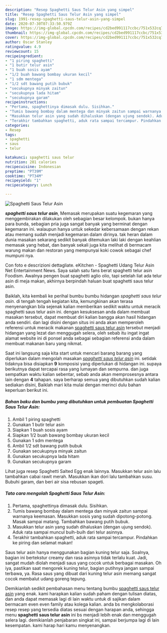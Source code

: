 ```yaml
---
description: "Resep Spaghetti Saus Telur Asin yang simpel"
title: "Resep Spaghetti Saus Telur Asin yang simpel"
slug: 1991-resep-spaghetti-saus-telur-asin-yang-simpel
date: 2020-07-30T07:33:50.979Z
image: https://img-global.cpcdn.com/recipes/cd2bed991117ccbc/751x532cq70/spaghetti-saus-telur-asin-foto-resep-utama.jpg
thumbnail: https://img-global.cpcdn.com/recipes/cd2bed991117ccbc/751x532cq70/spaghetti-saus-telur-asin-foto-resep-utama.jpg
cover: https://img-global.cpcdn.com/recipes/cd2bed991117ccbc/751x532cq70/spaghetti-saus-telur-asin-foto-resep-utama.jpg
author: Oscar Stanley
ratingvalue: 4.9
reviewcount: 15
recipeingredient:
- "1 piring spaghetti"
- "1 butir telur asin"
- "1 buah sosis ayam"
- "1/2 buah bawang bombay ukuran kecil"
- "1 sdm mentega"
- "1/2 sdt bawang putih bubuk"
- "secukupnya minyak zaitun"
- "secukupnya lada hitam"
- "secukupnya garam"
recipeinstructions:
- "Pertama, spaghettinya dimasak dulu. Sisihkan."
- "Tumis bawang bombay dalam mentega dan minyak zaitun sampai warnanya keemasan. Masukkan sosis yang sudah dipotong-potong. Masak sampai matang. Tambahkan bawang putih bubuk."
- "Masukkan telur asin yang sudah dihaluskan (dengan ujung sendok). Aduk rata sampai muncul buih-buih dari telur asinnya."
- "Terakhir tambahkan spaghetti, aduk rata sampai tercampur. Pindahkan ke piring dan selamat makan!"
categories:
- Resep
tags:
- spaghetti
- saus
- telur

katakunci: spaghetti saus telur 
nutrition: 281 calories
recipecuisine: Indonesian
preptime: "PT39M"
cooktime: "PT34M"
recipeyield: "1"
recipecategory: Lunch

---
```



![Spaghetti Saus Telur Asin](https://img-global.cpcdn.com/recipes/cd2bed991117ccbc/751x532cq70/spaghetti-saus-telur-asin-foto-resep-utama.jpg)

<b><i>spaghetti saus telur asin</i></b>, Memasak merupakan suatu kegemaran yang menggembirakan dilakukan oleh sebagian besar kelompok. bukan hanya para bunda, sebagian pria juga sangat banyak yang berminat dengan kegemaran ini. walaupun hanya untuk sekedar kebersamaan dengan rekan atau memang sudah menjadi kegemaran dalam dirinya. tak heran dalam dunia masakan sekarang sedikit banyak ditemukan laki laki dengan keahlian memasak yang hebat, dan banyak sekali juga kita melihat di bermacam warung makan dan restoran yang mempunyai koki cowok sebagai chef mumpuni nya.

Con foto e descrizioni dettagliate. eKitchen - Spaghetti Udang Telur Asin Net Entertainment News. Saya salah satu fans berat spaghetti telur asin Foodism. Awalnya pengen buat spaghetti aglio olio, tapi setelah liat ada telur asin di meja makan, akhirnya berpindah haluan buat spaghetti saus telur asin.

Baiklah, kita kembali ke perihal bumbu bumbu hidangan <i>spaghetti saus telur asin</i>. di tengah tengah kegiatan kita, kemungkinan akan terasa menyenangkan bila sejenak kalian memberikan sedikit waktu untuk meracik spaghetti saus telur asin ini. dengan kesuksesan anda dalam membuat masakan tersebut, dapat membuat diri kalian bangga akan hasil hidangan anda sendiri. dan lagi disini dengan situs ini anda akan memperoleh referensi untuk meracik makanan <u>spaghetti saus telur asin</u> tersebut menjadi hidangan yang lezat dan menggugah selera, oleh sebab itu ingat ingat alamat website ini di ponsel anda sebagai sebagian referensi anda dalam membuat makanan baru yang nikmat.


Saat ini langsung saja kita start untuk mencari barang barang yang diperlukan dalam mengolah masakan <u><i>spaghetti saus telur asin</i></u> ini. setidak tidaknya bisa disiapkan <b>9</b> komposisi yang diperlukan di hidangan ini. supaya berikutnya dapat tercapai rasa yang lumayan dan sempurna. dan juga sempatkan waktu kalian sebentar, sebab anda akan memprosesnya antara lain dengan <b>4</b> tahapan. saya berharap semua yang dibutuhkan sudah kalian sediakan disini, Baiklah mari kita mulai dengan merinci dulu bahan keperluan berikut ini.

<!--inarticleads1-->

##### Bahan baku dan bumbu yang dibutuhkan untuk pembuatan Spaghetti Saus Telur Asin:

1. Ambil 1 piring spaghetti
1. Gunakan 1 butir telur asin
1. Siapkan 1 buah sosis ayam
1. Siapkan 1/2 buah bawang bombay ukuran kecil
1. Gunakan 1 sdm mentega
1. Ambil 1/2 sdt bawang putih bubuk
1. Gunakan secukupnya minyak zaitun
1. Gunakan secukupnya lada hitam
1. Gunakan secukupnya garam


Lihat juga resep Spaghetti Salted Egg enak lainnya. Masukkan telur asin lalu tambahkan cabai rawit merah. Masukkan ikan dori lalu tambahkan susu. Bubuhi garam, dan beri air sisa rebusan spageti. 

<!--inarticleads2-->

##### Tata cara mengolah Spaghetti Saus Telur Asin:

1. Pertama, spaghettinya dimasak dulu. Sisihkan.
1. Tumis bawang bombay dalam mentega dan minyak zaitun sampai warnanya keemasan. Masukkan sosis yang sudah dipotong-potong. Masak sampai matang. Tambahkan bawang putih bubuk.
1. Masukkan telur asin yang sudah dihaluskan (dengan ujung sendok). Aduk rata sampai muncul buih-buih dari telur asinnya.
1. Terakhir tambahkan spaghetti, aduk rata sampai tercampur. Pindahkan ke piring dan selamat makan!


Saus telur asin hanya menggunakan bagian kuning telur saja. Soalnya, bagian ini bertekstur creamy dan rasa asinnya tidak terlalu kuat. Jadi, sangat mudah diolah menjadi saus yang cocok untuk berbagai masakan. Oh iya, pastikan saat mengorek kuning telur, bagian putihnya jangan sampai terbawa, ya. Rasa saus yang dibuat dari kuning telur asin memang sangat cocok membalut udang goreng tepung. 

Demikianlah sedikit pembahasan menu tentang bumbu <u>spaghetti saus telur asin</u> yang enak. kami harapkan kalian sudah paham dengan tulisan diatas, dan anda dapat memasak lagi di lain waktu untuk di sajikan dalam bermacam even even family atau kolega kalian. anda bs mengkolaborasi resep resep yang tersedia diatas sesuai dengan harapan anda, sehingga menu <b>spaghetti saus telur asin</b> ini bs menjadi lebih enak dan menggugah selera lagi. demikianlah penjabaran singkat ini, sampai berjumpa lagi di lain kesempatan. kami harap hari kamu menyenangkan.
